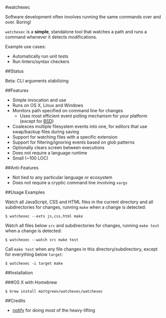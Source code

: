 #watchexec

Software development often involves running the same commands over and over. Boring!

`watchexec` is a **simple**, standalone tool that watches a path and runs a command whenever it detects modifications.

Example use cases:

* Automatically run unit tests
* Run linters/syntax checkers

##Status

Beta: CLI arguments stabilizing

##Features

* Simple invocation and use
* Runs on OS X, Linux and Windows
* Monitors path specified on command line for changes
	* Uses most efficient event polling mechanism for your platform (except for [BSD](https://github.com/passcod/rsnotify#todo))
* Coalesces multiple filesystem events into one, for editors that use swap/backup files during saving
* Support for watching files with a specific extension
* Support for filtering/ignoring events based on glob patterns
* Optionally clears screen between executions
* Does not require a language runtime
* Small (~100 LOC)

##Anti-Features

* Not tied to any particular language or ecosystem
* Does not require a cryptic command line involving `xargs`

##Usage Examples

Watch all JavaScript, CSS and HTML files in the current directory and all subdirectories for changes, running `make` when a change is detected:

	$ watchexec --exts js,css,html make

Watch all files below `src` and subdirectories for changes, running `make test` when a change is detected:

    $ watchexec --watch src make test

Call `make test` when any file changes in this directory/subdirectory, except for everything below `target`:

    $ watchexec -i target make

##Installation

###OS X with Homebrew

    $ brew install mattgreen/watchexec/watchexec

##Credits

* [notify](https://github.com/passcod/rsnotify) for doing most of the heavy-lifting

